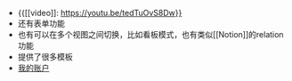 - {{[[video]]: https://youtu.be/tedTuOvS8Dw}}
- 还有表单功能
- 也有可以在多个视图之间切换，比如看板模式，也有类似[[Notion]]的relation功能
- 提供了很多模板
- [我的账户](https://tables.area120.google.com/u/0/home)
